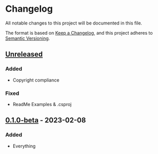 # Changelog

All notable changes to this project will be documented in this file.

The format is based on [Keep a Changelog](https://keepachangelog.com/en/1.0.0/),
and this project adheres to [Semantic Versioning](https://semver.org/spec/v2.0.0.html).

## [Unreleased]

### Added 
- Copyright compliance

### Fixed
- ReadMe Examples & .csproj

## [0.1.0-beta] - 2023-02-08

### Added

- Everything

[unreleased]: https://github.com/hashicorp/vault-client-dotnet/compare/0.1.0-beta...main
[0.1.0-beta]: https://github.com/hashicorp/vault-client-dotnet/releases/tag/0.1.0-beta